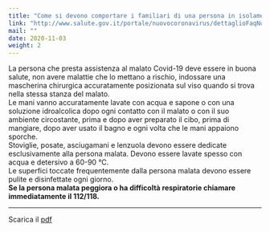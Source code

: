 ```yaml
---
title: "Come si devono comportare i familiari di una persona in isolamento"
link: "http://www.salute.gov.it/portale/nuovocoronavirus/dettaglioFaqNuovoCoronavirus.jsp?lingua=italiano&id=235"
mail: ""
date: 2020-11-03
weight: 2
---
```


La persona che presta assistenza al malato Covid-19 deve essere in buona salute, non avere malattie che lo mettano a rischio, indossare una mascherina chirurgica accuratamente posizionata sul viso quando si trova nella stessa stanza del  malato.  
Le mani vanno accuratamente lavate con acqua e sapone o con una soluzione idroalcolica dopo ogni contatto con il malato o con il suo ambiente circostante, prima e dopo aver preparato il cibo, prima di mangiare, dopo aver usato il bagno e ogni volta che le mani appaiono sporche.  
Stoviglie, posate, asciugamani e lenzuola devono essere dedicate esclusivamente alla persona malata. Devono essere lavate spesso con acqua e detersivo a 60-90 °C.  
Le superfici toccate frequentemente dalla persona malata devono essere pulite e disinfettate ogni giorno.  
**Se la persona malata peggiora o ha difficoltà respiratorie chiamare immediatamente il 112/118.**
***
Scarica il [pdf](/documents/poster-raccomandazioni-isolamento.pdf)
